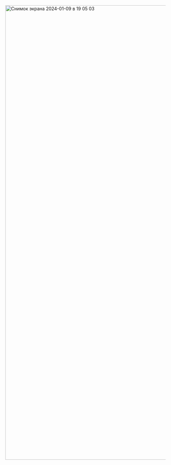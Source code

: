 <img width="1423" alt="Снимок экрана 2024-01-09 в 19 05 03" src="https://github.com/ArsenyiPopov/asian-tourism/assets/103963781/641fb9af-95c5-4bb2-993e-534549cce86f">

